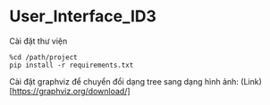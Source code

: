 # User_Interface_ID3

Cài đặt thư viện
```
%cd /path/project
pip install -r requirements.txt
```

Cài đặt graphviz để chuyển đổi dạng tree sang dạng hình ảnh: (Link) [https://graphviz.org/download/]
